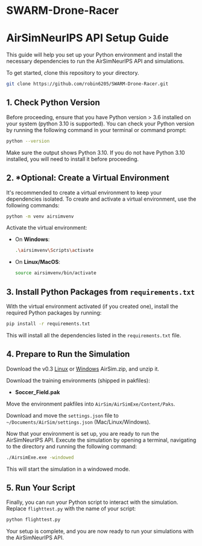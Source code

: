 # SWARM-Drone-Racer


# AirSimNeurIPS API Setup Guide

This guide will help you set up your Python environment and install the necessary dependencies to run the AirSimNeurIPS API and simulations.

To get started, clone this repository to your directory.
```bash
git clone https://github.com/robin6205/SWARM-Drone-Racer.git
```

## 1. Check Python Version

Before proceeding, ensure that you have Python version > 3.6 installed on your system (python 3.10 is supported). You can check your Python version by running the following command in your terminal or command prompt:

```bash
python --version
```

Make sure the output shows Python 3.10. If you do not have Python 3.10 installed, you will need to install it before proceeding.

## 2. *Optional: Create a Virtual Environment

It's recommended to create a virtual environment to keep your dependencies isolated. To create and activate a virtual environment, use the following commands:

```bash
python -m venv airsimvenv
```

Activate the virtual environment:

- On **Windows**:
  ```bash
  .\airsimvenv\Scripts\activate
  ```

- On **Linux/MacOS**:
  ```bash
  source airsimvenv/bin/activate
  ```

## 3. Install Python Packages from `requirements.txt`

With the virtual environment activated (if you created one), install the required Python packages by running:

```bash
pip install -r requirements.txt
```

This will install all the dependencies listed in the `requirements.txt` file.

## 4. Prepare to Run the Simulation

Download the v0.3 [Linux](https://github.com/microsoft/AirSim-NeurIPS2019-Drone-Racing/releases/tag/v0.3.0-linux) or [Windows](https://github.com/microsoft/AirSim-NeurIPS2019-Drone-Racing/releases/tag/v0.3.0) AirSim.zip, and unzip it.

Download the training environments (shipped in pakfiles):
- **Soccer_Field.pak**

Move the environment pakfiles into `AirSim/AirSimExe/Content/Paks`.

Download and move the `settings.json` file to `~/Documents/AirSim/settings.json` (Mac/Linux/Windows).

Now that your environment is set up, you are ready to run the AirSimNeurIPS API. Execute the simulation by opening a terminal, navigating to the directory and running the following command:

```bash
./AirsimExe.exe -windowed
```

This will start the simulation in a windowed mode.

## 5. Run Your Script

Finally, you can run your Python script to interact with the simulation. Replace `flighttest.py` with the name of your script:

```bash
python flighttest.py
```

Your setup is complete, and you are now ready to run your simulations with the AirSimNeurIPS API.
